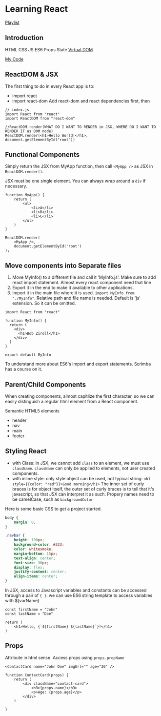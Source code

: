 # Learning React

[Playlist](https://scrimba.com/playlist/p7P5Hd)

## Introduction

HTML CSS JS ES6
Props State
[Virtual DOM](https://www.youtube.com/watch?v=BYbgopx44vo)

[My Code](https://codepen.io/ovdcp/pen/mgmYJg)

## ReactDOM & JSX

The first thing to do in every React app is to:
- import react
- import react-dom
Add react-dom and react dependencies first, then
```JS
// index.js
import React from "react"
import ReactDOM from "react-dom"

//ReactDOM.render(WHAT DO I WANT TO RENDER in JSX, WHERE DO I WANT TO RENDER IT as DOM node)
ReactDOM.render(<h1>Hello World!</h1>, document.getElementById("root"))
```

## Functional Components

Simply return the JSX from MyApp function, then call `<MyApp />` as JSX in `ReactDOM.render()`. 

JSX must be one single element. You can always wrap around a `div` if necessary. 

```JS
function MyApp() {
    return (
        <ul>
            <li>A</li>
            <li>B</li>
            <li>C</li>
        </ul>
    )
}

ReactDOM.render(
    <MyApp />,
    document.getElementById('root')
);
```

## Move components into Separate files
1. Move MyInfo() to a different file and call it 'MyInfo.js'. Make sure to add react import statement. Almost every react component need that line
2. Export it in the end to make it available to other applications. 
3. Import it in the main file where it is used. `import MyInfo from "./MyInfo"`. Relative path and file name is needed. Default is 'js' extension. So it can be omitted.

```JS
import React from "react"

function MyInfo() {
  return (
    <div>
      <h1>Bob Ziroll</h1>
    </div>
  )
}

export default MyInfo
```

To understand more about ES6's import and export statements. Scrimba has a course on it.


## Parent/Child Components

When creating components, almost capitlize the first character, so we can easily distinguish a regular html element from a React component.

Semantic HTML5 elements
- header
- nav
- main
- footer

## Styling React

- with Class: in JSX, we cannot add `class` to an element, we must use `className`. `className` can only be applied to elements, not user created components. 
- with inline style: only style object can be used, not typical string: `<h1 style={{color: "red"}}>Good morning</h1>` The inner set of curly braces is for object itself, the outer set of curly braces is to tell that it's javascript, so that JSX can interpret it as such. Propery names need to be camelCase, such as `backgroundColor`

Here is some basic CSS to get a project started. 

```CSS
body {
    margin: 0;
}

.navbar {
    height: 100px;
    background-color: #333;
    color: whitesmoke;
    margin-bottom: 15px;
    text-align: center;
    font-size: 30px;
    display: flex;
    justify-content: center;
    align-items: center;
}

```

In JSX, access to Javascript variables and constants can be accessed through a pair of `{ }`. we can use ES6 string template to access variables with ${varName}

```JS
const firstName = "John"
const lastName = "Doe"

return (
    <h1>Hello, {`${firstName} ${lastName}`}!</h1>
)
```

## Props

Attribute in html sense. Access props using `props.propName`
```JSX
<ContactCard name="John Doe" imgUrl="" age="36" />
```

```JS
function ContactCard(props) {
    return (
        <div className="contact-card">
            <h3>{props.name}</h3>
            <p>Age: {props.age}</p>
        </div>
    )

}
```